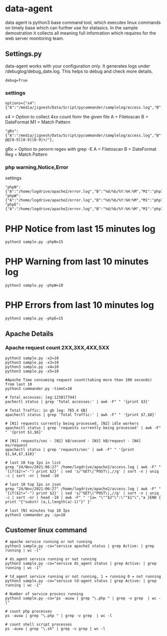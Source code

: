# data-agent
data agent is python3 base command tool, which executes linux commands on timely base which can further use for statasics. In the sample demostration it collects all meaning full infomration which requires for the web server monitoring team.

## Settings.py
data-agent works with your configuration only. It generates logs under /debuglog/debug_date.log. This helps to debug and check more details.

```
debug=True
```

### settings
```
options={"x4":{"A":"/media/jignesh/Data/Script/pycommander/samplelog/access.log","B":"%d/%b/%Y:%H:%M","M1":"@@@4"},
```
x4 = Option to collect 4xx count fomr the given file
A = Filetoscan
B = DateFormat
M1 = Match Pattern

```
"gRx":{"A":"/media/jignesh/Data/Script/pycommander/samplelog/access.log","B":"%d/%b/%Y:%H:%M","Reg":" @@[0-9][0-9][0-9]+/"},
```
gRx = Option to perorm regex with grep -E 
A = Filetoscan
B = DateFormat
Reg = Match Pattern

### php warning,Notice,Error 

settings
```
"phpN":{"A":"/home/logdrive/apache2/error.log","B":"%d/%b/%Y:%H:%M","M1":"php7:notice"},
"phpW":{"A":"/home/logdrive/apache2/error.log","B":"%d/%b/%Y:%H:%M","M1":"php7:warn"},
"phpE":{"A":"/home/logdrive/apache2/error.log","B":"%d/%b/%Y:%H:%M","M1":"php7:errors"},
```

# PHP Notice from last 15 minutes log
```
python3 sample.py -phpN=15
```

# PHP Warning from last 10 minutes log
```
python3 sample.py -phpW=10
```

# PHP Errors from last 10 minutes log
```
python3 sample.py -phpE=15
```

## Apache Details

### Apache request count 2XX,3XX,4XX,5XX
```
python3 sample.py -x2=10
python3 sample.py -x3=10
python3 sample.py -x4=10
python3 sample.py -x5=10

#Apache Time consuming request count(taking more than 100 seconds) from last 10
python3 commander.py -timeC=10

# Total accesses: [eg:123817744]
pachectl status | grep 'Total accesses:' | awk -F" " '{print $3}'

# Total Traffic: in gb [eg: 765.4 GB]
apachectl status | grep 'Total Traffic:' | awk -F" " '{print $7,$8}'

# [N1] requests currently being processed, [N2] idle workers
apachectl status | grep 'requests currently being processed' | awk -F" " '{print $1,$6}'

# [N1] requests/sec - [N2] kB/second - [N3] kB/request - [N4] ms/request
apachectl status | grep 'requests/sec' | awk -F" " '{print $1,$4,$7,$10}'

# last 10 top Ips in list
grep "24/Nov/2021:06:27" /home/logdrive/apache2/access.log | awk -F" " '{if($2!="-") print $2}' | sed 's/"GET\|"POST\|,//g' | sort -n | uniq -c | sort -nr | head -10 

# last 10 top Ips in json
grep "24/Nov/2021:06:27" /home/logdrive/apache2/access.log | awk -F" " '{if($2!="-") print $2}' | sed 's/"GET\|"POST\|,//g' | sort -n | uniq -c | sort -nr | head -10 | awk -F" " '{a= "\""$2"\":\""$1"\","a }END { print "{"substr (a,1,length(a)-1)"}" }'

# last [N] minutes top 10 Ips
python3 commander.py -ip=10

```



## Customer linux command
```
# apache service running or not running
python3 sample.py -co="service apache2 status | grep Active: | grep running | wc -l"

# ds_agent service running or not running
python3 sample.py -co="service ds_agent status | grep Active: | grep running | wc -1"

# td_agent service running or not running, 1 = running 0 = not running
python3 sample.py -co="service td-agent status | grep Active: | grep running | wc -1"

# Number of service process running
python3 sample.py -co="ps -auxw | grep "\.php " | grep -v grep  | wc -l"

# count php processes
ps -auxw | grep "\.php " | grep -v grep  | wc -l

# count shell script processes
ps -auxw | grep "\.sh" | grep -v grep | wc -l

```